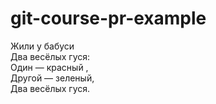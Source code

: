 # git-course-pr-example

Жили у бабуси  
Два весёлых гуся:  
Один — красный ,  
Другой — зеленый,  
Два весёлых гуся.  
